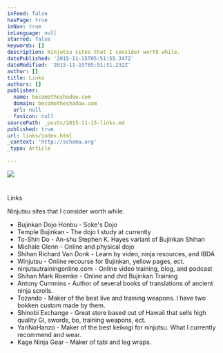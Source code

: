 ```yaml
---
inFeed: false
hasPage: true
inNav: true
inLanguage: null
starred: false
keywords: []
description: Ninjutsu sites that I consider worth while.
datePublished: '2015-11-15T05:51:55.347Z'
dateModified: '2015-11-15T05:51:31.232Z'
author: []
title: Links
authors: []
publisher:
  name: becometheshadow.com
  domain: becometheshadow.com
  url: null
  favicon: null
sourcePath: _posts/2015-11-15-links.md
published: true
url: links/index.html
_context: 'http://schema.org'
_type: Article

---
```

![](https://the-grid-user-content.s3-us-west-2.amazonaws.com/e06b6c69-1c1d-4f65-adb8-020a848c93b7.jpg)

# 

Links

Ninjutsu sites that I consider worth while.

* Bujinkan Dojo Honbu - Soke's Dojo 
* Temple Bujinkan - The dojo I study at currently 
* To-Shin Do - An-shu Stephen K. Hayes variant of Bujinkan Shihan 
* Michale Glenn - Online and physical dojo 
* Shihan Richard Van Donk - Learn by video, ninja resources, and IBDA 
* Winjutsu - Online recourse for Bujinkan, yellow pages, ect. 
* ninjutsutrainingonline.com - Online video training, blog, and podcast 
* Shihan Mark Roemke - Online and dvd Bujinkan Training 
* Antony Cummins - Author of several books of translations of ancient ninja scrolls. 
* Tozando - Maker of the best live and training weapons. I have two bokken custom made by them. 
* Shinobi Exchange - Great store based out of Hawaii that sells high quality Gi, swords, bo, training weapons, ect. 
* YariNoHanzo - Maker of the best keikogi for ninjutsu. What I currently recommend and wear. 
* Kage Ninja Gear - Maker of tabi and leg wraps.